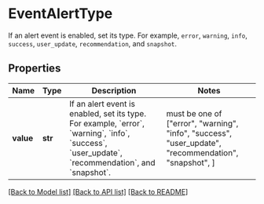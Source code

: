 # EventAlertType

If an alert event is enabled, set its type. For example, `error`, `warning`, `info`, `success`, `user_update`, `recommendation`, and `snapshot`.
## Properties
Name | Type | Description | Notes
------------ | ------------- | ------------- | -------------
**value** | **str** | If an alert event is enabled, set its type. For example, &#x60;error&#x60;, &#x60;warning&#x60;, &#x60;info&#x60;, &#x60;success&#x60;, &#x60;user_update&#x60;, &#x60;recommendation&#x60;, and &#x60;snapshot&#x60;. |  must be one of ["error", "warning", "info", "success", "user_update", "recommendation", "snapshot", ]

[[Back to Model list]](README.md#documentation-for-models) [[Back to API list]](README.md#documentation-for-api-endpoints) [[Back to README]](README.md)


